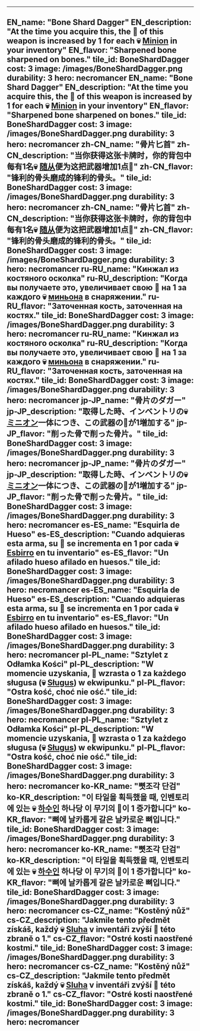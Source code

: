 ---

EN_name: "Bone Shard Dagger"
EN_description: "At the time you acquire this, the 🔸 of this weapon is increased by 1 for each 💀 <u>Minion</u> in your inventory"
EN_flavor: "Sharpened bone sharpened on bones."
tile_id: BoneShardDagger
cost: 3
image: /images/BoneShardDagger.png
durability: 3
hero: necromancer
EN_name: "Bone Shard Dagger"
EN_description: "At the time you acquire this, the 🔸 of this weapon is increased by 1 for each 💀 <u>Minion</u> in your inventory"
EN_flavor: "Sharpened bone sharpened on bones."
tile_id: BoneShardDagger
cost: 3
image: /images/BoneShardDagger.png
durability: 3
hero: necromancer
zh-CN_name: "骨片匕首"
zh-CN_description: "当你获得这张卡牌时，你的背包中每有1名💀 <u>随从</u>便为这把武器增加1点🔸"
zh-CN_flavor: "锋利的骨头磨成的锋利的骨头。"
tile_id: BoneShardDagger
cost: 3
image: /images/BoneShardDagger.png
durability: 3
hero: necromancer
zh-CN_name: "骨片匕首"
zh-CN_description: "当你获得这张卡牌时，你的背包中每有1名💀 <u>随从</u>便为这把武器增加1点🔸"
zh-CN_flavor: "锋利的骨头磨成的锋利的骨头。"
tile_id: BoneShardDagger
cost: 3
image: /images/BoneShardDagger.png
durability: 3
hero: necromancer
ru-RU_name: "Кинжал из костяного осколка"
ru-RU_description: "Когда вы получаете это, увеличивает свою 🔸 на 1 за каждого 💀 <u>миньона</u> в снаряжении."
ru-RU_flavor: "Заточенная кость, заточенная на костях."
tile_id: BoneShardDagger
cost: 3
image: /images/BoneShardDagger.png
durability: 3
hero: necromancer
ru-RU_name: "Кинжал из костяного осколка"
ru-RU_description: "Когда вы получаете это, увеличивает свою 🔸 на 1 за каждого 💀 <u>миньона</u> в снаряжении."
ru-RU_flavor: "Заточенная кость, заточенная на костях."
tile_id: BoneShardDagger
cost: 3
image: /images/BoneShardDagger.png
durability: 3
hero: necromancer
jp-JP_name: "骨片のダガー"
jp-JP_description: "取得した時、インベントリの💀 <u>ミニオン</u>一体につき、この武器の🔸が1増加する"
jp-JP_flavor: "削った骨で削った骨片。"
tile_id: BoneShardDagger
cost: 3
image: /images/BoneShardDagger.png
durability: 3
hero: necromancer
jp-JP_name: "骨片のダガー"
jp-JP_description: "取得した時、インベントリの💀 <u>ミニオン</u>一体につき、この武器の🔸が1増加する"
jp-JP_flavor: "削った骨で削った骨片。"
tile_id: BoneShardDagger
cost: 3
image: /images/BoneShardDagger.png
durability: 3
hero: necromancer
es-ES_name: "Esquirla de Hueso"
es-ES_description: "Cuando adquieras esta arma, su 🔸 se incrementa en 1 por cada 💀 <u>Esbirro</u> en tu inventario"
es-ES_flavor: "Un afilado hueso afilado en huesos."
tile_id: BoneShardDagger
cost: 3
image: /images/BoneShardDagger.png
durability: 3
hero: necromancer
es-ES_name: "Esquirla de Hueso"
es-ES_description: "Cuando adquieras esta arma, su 🔸 se incrementa en 1 por cada 💀 <u>Esbirro</u> en tu inventario"
es-ES_flavor: "Un afilado hueso afilado en huesos."
tile_id: BoneShardDagger
cost: 3
image: /images/BoneShardDagger.png
durability: 3
hero: necromancer
pl-PL_name: "Sztylet z Odłamka Kości"
pl-PL_description: "W momencie uzyskania, 🔸 wzrasta o 1 za każdego sługusa (💀 <u>Sługus</u>) w ekwipunku."
pl-PL_flavor: "Ostra kość, choć nie ość."
tile_id: BoneShardDagger
cost: 3
image: /images/BoneShardDagger.png
durability: 3
hero: necromancer
pl-PL_name: "Sztylet z Odłamka Kości"
pl-PL_description: "W momencie uzyskania, 🔸 wzrasta o 1 za każdego sługusa (💀 <u>Sługus</u>) w ekwipunku."
pl-PL_flavor: "Ostra kość, choć nie ość."
tile_id: BoneShardDagger
cost: 3
image: /images/BoneShardDagger.png
durability: 3
hero: necromancer
ko-KR_name: "뼛조각 단검"
ko-KR_description: "이 타일을 획득했을 때, 인벤토리에 있는 💀 <u>하수인</u> 하나당 이 무기의 🔸이 1 증가합니다"
ko-KR_flavor: "뼈에 날카롭게 갈은 날카로운 뼈입니다."
tile_id: BoneShardDagger
cost: 3
image: /images/BoneShardDagger.png
durability: 3
hero: necromancer
ko-KR_name: "뼛조각 단검"
ko-KR_description: "이 타일을 획득했을 때, 인벤토리에 있는 💀 <u>하수인</u> 하나당 이 무기의 🔸이 1 증가합니다"
ko-KR_flavor: "뼈에 날카롭게 갈은 날카로운 뼈입니다."
tile_id: BoneShardDagger
cost: 3
image: /images/BoneShardDagger.png
durability: 3
hero: necromancer
cs-CZ_name: "Kostěný nůž"
cs-CZ_description: "Jakmile tento předmět získáš, každý 💀 <u>Sluha</u> v inventáři zvýší 🔸 této zbraně o 1."
cs-CZ_flavor: "Ostré kosti naostřené kostmi."
tile_id: BoneShardDagger
cost: 3
image: /images/BoneShardDagger.png
durability: 3
hero: necromancer
cs-CZ_name: "Kostěný nůž"
cs-CZ_description: "Jakmile tento předmět získáš, každý 💀 <u>Sluha</u> v inventáři zvýší 🔸 této zbraně o 1."
cs-CZ_flavor: "Ostré kosti naostřené kostmi."
tile_id: BoneShardDagger
cost: 3
image: /images/BoneShardDagger.png
durability: 3
hero: necromancer
---